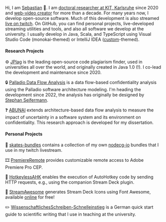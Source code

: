 Hi, I am [Sebastian](https://sebastianhahner.de) 👋.
I am [doctoral researcher at KIT, Karlsruhe](https://dsis.kastel.kit.edu/staff_sebastian_hahner.php) since 2020 and [web-video creator](https://skate702.de/) for more than a decade.
For many years now, I develop open-source software. Much of this development is also streamed [live on twitch](https://702.yt/live).
On GitHub, you can find personal projects, live-developed streaming utilities and tools, and also all software we develop at the university.
I usually develop in Java, Scala, and TypeScript using Visual Studio Code (monokai-themed) or IntelliJ IDEA ([custom](https://skate702.de/extra/rainbow.jar)-themed).

#### Research Projects

⚙️ [JPlag](https://github.com/jplag/JPlag) is the leading open-source code plagiarism finder, used in universities all over the world, and originally created in Java 1.0 (!). I co-lead the development and maintenance since 2020.

🔒 [Palladio Data Flow Analysis](https://github.com/PalladioSimulator/Palladio-Addons-DataFlowConfidentiality-Analysis) is a data flow-based confidentiality analysis using the Palladio software architecture modeling. I'm heading the development since 2022, the analysis has originally be designed by [Stephan Seifermann](https://scholar.google.de/citations?user=ViNvFxwAAAAJ).

❓ [ABUNAI](https://github.com/abunai-dev) extends architecture-based data flow analysis to measure the impact of uncertainty in a software system and its environment on confidentiality. This research approach is developed for my dissertation.

#### Personal Projects

📁 [skates-bundles](https://github.com/sebinside/skates-bundles) contains a collection of my own [nodecg-io](https://github.com/codeoverflow-org/nodecg-io) bundles that I use in my twitch livestream.

🎞️ [PremiereRemote](https://github.com/sebinside/PremiereRemote) provides customizable remote access to Adobe Premiere Pro CEP.

🔨 [HotkeylessAHK](https://github.com/sebinside/HotkeylessAHK) enables the execution of AutoHotkey code by sending HTTP requests, e.g., using the companion Stream Deck plugin.

📱 [StreamAwesome](https://github.com/sebinside/StreamAwesome) generates Stream Deck Icons using Font Awesome, available [online](https://skate702.de/StreamAwesome) for free!

✏️ [WissenschaftlichesSchreiben-Schnelleinstieg](https://github.com/sebinside/WissenschaftlichesSchreiben-Schnelleinstieg) is a German quick start guide to scientific writing that I use in teaching at the university.
